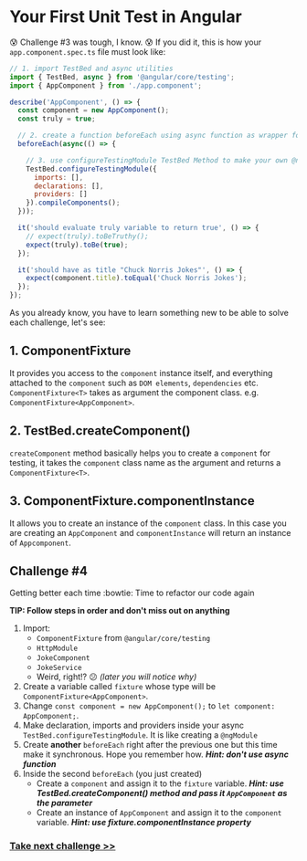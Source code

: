 # Your First Unit Test in Angular
:cold_sweat: Challenge #3 was tough, I know. :cold_sweat: If you did it, this is how your `app.component.spec.ts` file must look like:

```js
// 1. import TestBed and async utilities
import { TestBed, async } from '@angular/core/testing';
import { AppComponent } from './app.component';

describe('AppComponent', () => {
  const component = new AppComponent();
  const truly = true;

  // 2. create a function beforeEach using async function as wrapper for its parameter
  beforeEach(async(() => {

    // 3. use configureTestingModule TestBed Method to make your own @ngModule for testing
    TestBed.configureTestingModule({
      imports: [],
      declarations: [],
      providers: []
    }).compileComponents();
  }));

  it('should evaluate truly variable to return true', () => {
    // expect(truly).toBeTruthy();
    expect(truly).toBe(true);
  });

  it('should have as title "Chuck Norris Jokes"', () => {
    expect(component.title).toEqual('Chuck Norris Jokes');
  });
});
```

As you already know, you have to learn something new to be able to solve each challenge, let's see:

## 1. ComponentFixture

It provides you access to the `component` instance itself, and everything attached to the `component` such as `DOM elements`, `dependencies` etc. `ComponentFixture<T>` takes as argument the component class. e.g. `ComponentFixture<AppComponent>`.

## 2. TestBed.createComponent()

`createComponent` method basically helps you to create a `component` for testing, it takes the `component` class name as the argument and returns a `ComponentFixture<T>`.

## 3. ComponentFixture<T>.componentInstance

It allows you to create an instance of the `component` class. In this case you are creating an `AppComponent` and `componentInstance` will return an instance of `Appcomponent`.

## Challenge #4

Getting better each time :bowtie: Time to refactor our code again

**TIP: Follow steps in order and don't miss out on anything**

1. Import:
	- `ComponentFixture` from `@angular/core/testing`
	- `HttpModule`
	- `JokeComponent`
	- `JokeService` 
	- Weird, right!? :confused: *(later you will notice why)*
2. Create a variable called `fixture` whose type will be `ComponentFixture<AppComponent>`.
3. Change `const component = new AppComponent();` to `let component: AppComponent;`.
4. Make declaration, imports and providers inside your async `TestBed.configureTestingModule`. It is like creating a `@ngModule`
5. Create **another** `beforeEach` right after the previous one but this time make it synchronous. Hope you remember how. ***Hint: don't use async function*** 
6. Inside the second `beforeEach` (you just created)
	- Create a `component` and assign it to the `fixture` variable. ***Hint: use TestBed.createComponent() method and pass it `AppComponent` as the parameter*** 
	- Create an instance of `AppComponent` and assign it to the `component` variable. ***Hint: use fixture.componentInstance property*** 

### [Take next challenge >>](https://github.com/jevvilla/Workshop-ATesting/tree/5#your-first-unit-test-in-angular)
